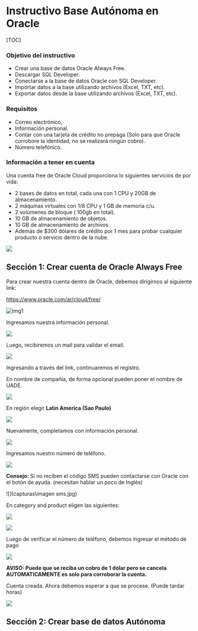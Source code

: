 # Instructivo Base Autónoma en Oracle 

[TOC]

### Objetivo del instructivo

- Crear una base de datos Oracle Always Free.
- Descargar SQL Developer.
- Conectarse a la base de datos Oracle con SQL Developer. 
- Importar datos a la base utilizando archivos (Excel, TXT, etc).
- Exportar datos desde la base utilizando archivos  (Excel, TXT, etc).



### Requisitos

- Correo electrónico,
- Información personal.
- Contar con una tarjeta de crédito no prepaga (Solo para que Oracle corrobore la identidad, no se realizará ningún cobro).
- Número telefónico.



### Información a tener en cuenta

Una cuenta free de Oracle Cloud proporciona lo siguientes servicios de por vida:

- 2 bases de datos en total, cada una con 1 CPU y 20GB de almacenamiento.
- 2 máquinas virtuales con 1/8 CPU y 1 GB de memoria c/u.
- 2 volúmenes de bloque ( 100gb en total).
- 10 GB de almacenamiento de objetos.
- 10 GB de almacenamiento de archivos.
- Además de $300 dólares de crédito por 1 mes para probar cualquier producto o servicio dentro de la nube.

![](capturas\AVISO.PNG)



## Sección 1: Crear cuenta de Oracle Always Free

Para crear nuestra cuenta dentro de Oracle, debemos dirigirnos al siguiente link:

https://www.oracle.com/ar/cloud/free/

![img1](capturas\img1.jpg)

Ingresamos nuestra información personal.

![](capturas\img2.jpg)

Luego, recibiremos un mail para validar el email.

<img src="\capturas\img3.png"  />

Ingresando a través del link, continuaremos el registro.

En nombre de compañía, de forma opcional pueden poner el nombre de UADE. 

![](capturas\img4.jpg)

En región elegir **Latin America (Sao Paulo)**

![](capturas\img5.jpg)

Nuevamente, completamos con información personal.

![](capturas\img6.jpg)

Ingresamos nuestro número de teléfono.

![](capturas\img7.jpg)

**Consejo:** Si no reciben el código SMS pueden contactarse con Oracle con el botón de ayuda. (necesitan hablar un poco de Inglés)

![](capturas\imagen sms.jpg)

En category and product eligen las siguientes: 

![](capturas\img8.jpg)

![](capturas\img9.jpg)

Luego de verificar el número de teléfono, debemos ingresar el método de pago 

![](capturas\img10.jpg)

**AVISO: Puede que se reciba un cobro de 1 dólar pero se cancela AUTOMATICAMENTE es solo para corroborar la cuenta.**



Cuenta creada. Ahora debemos esperar a que se procese. (Puede tardar horas)

![](capturas\img11.jpg)



## Sección 2: Crear base de datos Autónoma